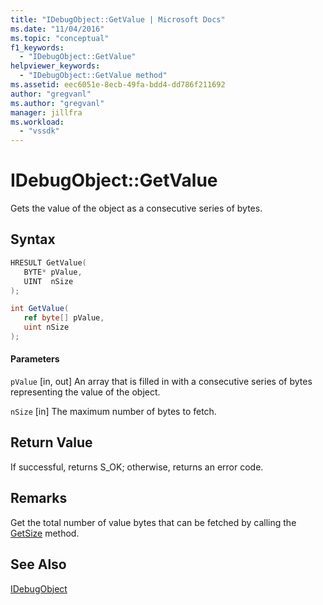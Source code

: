 ```yaml
---
title: "IDebugObject::GetValue | Microsoft Docs"
ms.date: "11/04/2016"
ms.topic: "conceptual"
f1_keywords:
  - "IDebugObject::GetValue"
helpviewer_keywords:
  - "IDebugObject::GetValue method"
ms.assetid: eec6051e-8ecb-49fa-bdd4-dd786f211692
author: "gregvanl"
ms.author: "gregvanl"
manager: jillfra
ms.workload:
  - "vssdk"
---
```

# IDebugObject::GetValue
Gets the value of the object as a consecutive series of bytes.

## Syntax

```cpp
HRESULT GetValue( 
   BYTE* pValue,
   UINT  nSize
);
```

```csharp
int GetValue(
   ref byte[] pValue,
   uint nSize
);
```

#### Parameters
 `pValue`
 [in, out] An array that is filled in with a consecutive series of bytes representing the value of the object.

 `nSize`
 [in] The maximum number of bytes to fetch.

## Return Value
 If successful, returns S_OK; otherwise, returns an error code.

## Remarks
 Get the total number of value bytes that can be fetched by calling the [GetSize](../../../extensibility/debugger/reference/idebugobject-getsize.md) method.

## See Also
 [IDebugObject](../../../extensibility/debugger/reference/idebugobject.md)